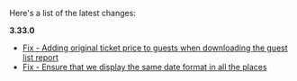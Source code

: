 Here's a list of the latest changes:

**3.33.0**

- [Fix - Adding original ticket price to guests when downloading the guest list report](https://trello.com/c/7boFqvit/663-show-the-ticket-price-in-the-download-guests)
- [Fix - Ensure that we display the same date format in all the places](https://trello.com/c/53uLx8Rs/645-fix-all-the-display-dates-to-be-consistent)
